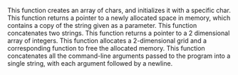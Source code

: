 This function creates an array of chars, and initializes it with a specific char.
This function returns a pointer to a newly allocated space in memory, which contains a copy of the string given as a parameter.
This function concatenates two strings.
This function  returns a pointer to a 2 dimensional array of integers.
This function  allocates a 2-dimensional grid and a corresponding function to free the allocated memory.
This function concatenates all the command-line arguments passed to the program into a single string, with each argument followed by a newline.
